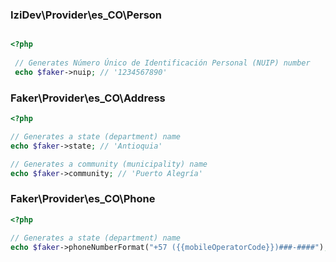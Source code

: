 ### IziDev\Provider\es_CO\Person

```php

<?php
 
 // Generates Número Único de Identificación Personal (NUIP) number
 echo $faker->nuip; // '1234567890'
 ```

### Faker\Provider\es_CO\Address

```php
<?php

// Generates a state (department) name
echo $faker->state; // 'Antioquia'

// Generates a community (municipality) name
echo $faker->community; // 'Puerto Alegría'
 ```

### Faker\Provider\es_CO\Phone

```php
<?php

// Generates a state (department) name
echo $faker->phoneNumberFormat("+57 ({{mobileOperatorCode}})###-####"); // '57 (305)300-4444'
 ```